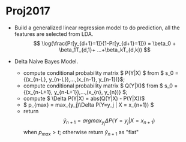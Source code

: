 # Proj2017
- Build a generalized linear regression model to do prediction, all the features are selected from LDA.
$$ \log(\frac{Pr[y_{d+1}=1]}{1-Pr[y_{d+1}=1]}) = \beta_0 + \beta_1T_{d,1}+ ...+\beta_kT_{d,k}) $$

- Delta Naive Bayes Model.
  - compute conditional probability matrix $ P(Y|X) $ from $ s_0 = \{(x_{n-L}, y_{n-L}),...,(x_{n-1}, y_{n-1})\}$;
  - compute conditional probability matrix $ Q(Y|X)$ from $ s_0 = \{(x_{n-L+1}, y_{n-L+1}),...,(x_{n}, y_{n})\} $;
  - compute $ \Delta P(Y|X) = abs(Q(Y|X) - P(Y|X))$
  - $ p_{max} = max_{y_j}\Delta P(Y=y_j | X = x_{n+1}) $
  - return $$\hat{y}_{n+1} = arg max_{y_j} \Delta P(Y=y_j | X = x_{n+1})$$ when $p_{max}>t$; otherwise return $\hat{y}_{n+1}$ as "flat"
